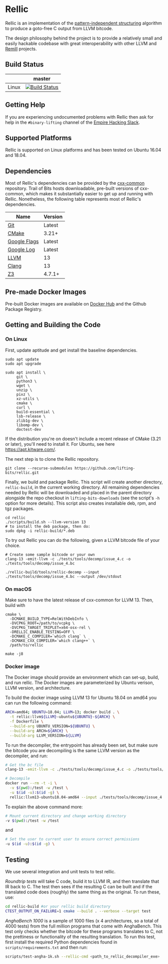 # Rellic

Rellic is an implementation of the [pattern-independent structuring](https://github.com/lifting-bits/rellic/blob/master/docs/NoMoreGotos.pdf) algorithm to produce a goto-free C output from LLVM bitcode.

The design philosophy behind the project is to provide a relatively small and easily hackable codebase with great interoperability with other LLVM and [Remill](https://github.com/lifting-bits/remill) projects.

## Build Status

|       | master |
| ----- | ------ |
| Linux | [![Build Status](https://github.com/lifting-bits/rellic/workflows/CI/badge.svg)](https://github.com/lifting-bits/rellic/actions?query=workflow%3ACI)|

## Getting Help

If you are experiencing undocumented problems with Rellic then ask for help in the `#binary-lifting` channel of the [Empire Hacking Slack](https://empireslacking.herokuapp.com/).

## Supported Platforms

Rellic is supported on Linux platforms and has been tested on Ubuntu 16.04 and 18.04.

## Dependencies

Most of Rellic's dependencies can be provided by the [cxx-common](https://github.com/lifting-bits/cxx-common) repository. Trail of Bits hosts downloadable, pre-built versions of cxx-common, which makes it substantially easier to get up and running with Rellic. Nonetheless, the following table represents most of Rellic's dependencies.

| Name | Version |
| ---- | ------- |
| [Git](https://git-scm.com/) | Latest |
| [CMake](https://cmake.org/) | 3.21+ |
| [Google Flags](https://github.com/google/glog) | Latest |
| [Google Log](https://github.com/google/glog) | Latest |
| [LLVM](http://llvm.org/) | 13|
| [Clang](http://clang.llvm.org/) | 13|
| [Z3](https://github.com/Z3Prover/z3) | 4.7.1+ |

## Pre-made Docker Images

Pre-built Docker images are available on [Docker Hub](https://hub.docker.com/repository/docker/lifting-bits/rellic) and the Github Package Registry.

## Getting and Building the Code

### On Linux

First, update aptitude and get install the baseline dependencies.

```shell
sudo apt update
sudo apt upgrade

sudo apt install \
     git \
     python3 \
     wget \
     unzip \
     pixz \
     xz-utils \
     cmake \
     curl \
     build-essential \
     lsb-release \
     zlib1g-dev \
     libomp-dev \
     doctest-dev
```

If the distribution you're on doesn't include a recent release of CMake (3.21 or later), you'll need to install it. For Ubuntu, see here <https://apt.kitware.com/>.

The next step is to clone the Rellic repository.

```shell
git clone --recurse-submodules https://github.com/lifting-bits/rellic.git
```

Finally, we build and package Rellic. This script will create another directory, `rellic-build`, in the current working directory. All remaining dependencies needed by Rellic will be downloaded and placed in the parent directory alongside the repo checkout in `lifting-bits-downloads` (see the script's `-h` option for more details). This script also creates installable deb, rpm, and tgz packages.

```shell
cd rellic
./scripts/build.sh --llvm-version 13
# to install the deb package, then do:
sudo dpkg -i rellic-build/*.deb
```

To try out Rellic you can do the following, given a LLVM bitcode file of your choice.

```shell
# Create some sample bitcode or your own
clang-13 -emit-llvm -c ./tests/tools/decomp/issue_4.c -o ./tests/tools/decomp/issue_4.bc

./rellic-build/tools/rellic-decomp --input ./tests/tools/decomp/issue_4.bc --output /dev/stdout
```

### On macOS

Make sure to have the latest release of cxx-common for LLVM 13. Then, build with

```shell
cmake \
  -DCMAKE_BUILD_TYPE=RelWithDebInfo \
  -DVCPKG_ROOT=/path/to/vcpkg \
  -DVCPKG_TARGET_TRIPLET=x64-osx-rel \
  -DRELLIC_ENABLE_TESTING=OFF \
  -DCMAKE_C_COMPILER=`which clang` \
  -DCMAKE_CXX_COMPILER=`which clang++` \
  /path/to/rellic

make -j8
```

### Docker image

The Docker image should provide an environment which can set-up, build, and run rellic. The Docker images are parameterized by Ubuntu verison, LLVM version, and architecture.

To build the docker image using LLVM 13 for Ubuntu 18.04 on amd64 you can run the following command:

```sh
ARCH=amd64; UBUNTU=18.04; LLVM=13; docker build . \
  -t rellic:llvm${LLVM}-ubuntu${UBUNTU}-${ARCH} \
  -f Dockerfile \
  --build-arg UBUNTU_VERSION=${UBUNTU} \
  --build-arg ARCH=${ARCH} \
  --build-arg LLVM_VERSION=${LLVM}
```

To run the decompiler, the entrypoint has already been set, but make sure the bitcode you are decompiling is the same LLVM version as the decompiler, and run:

```sh
# Get the bc file
clang-13 -emit-llvm -c ./tests/tools/decomp/issue_4.c -o ./tests/tools/decomp/issue_4.bc

# Decompile
docker run --rm -t -i \
  -v $(pwd):/test -w /test \
  -u $(id -u):$(id -g) \
  rellic:llvm13-ubuntu18.04-amd64 --input ./tests/tools/decomp/issue_4.bc --output /dev/stdout
```

To explain the above command more:

```sh
# Mount current directory and change working directory
-v $(pwd):/test -w /test
```

and

```sh
# Set the user to current user to ensure correct permissions
-u $(id -u):$(id -g) \
```

## Testing

We use several integration and unit tests to test rellic.

*Roundtrip tests* will take C code, build it to LLVM IR, and then translate that IR back to C. The test then sees if the resulting C can be built and if the translated code does (roughly) the same thing as the original. To run these, use:

```sh
cd rellic-build #or your rellic build directory
CTEST_OUTPUT_ON_FAILURE=1 cmake --build . --verbose --target test
```

*AnghaBench 1000* is a sample of 1000 files (x 4 architectures, so a total of 4000 tests) from the full million programs that come with AnghaBench. This test only checks whether the bitcode for these programs translates to C, not the prettiness or functionality of the resulting translation. To run this test, first install the required Python dependencies found in `scripts/requirements.txt` and then run:

```sh
scripts/test-angha-1k.sh --rellic-cmd <path_to_rellic_decompiler_exe>
```
